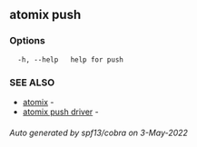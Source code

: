 ## atomix push



### Options

```
  -h, --help   help for push
```

### SEE ALSO

* [atomix](atomix.md)	 - 
* [atomix push driver](atomix_push_driver.md)	 - 

###### Auto generated by spf13/cobra on 3-May-2022
